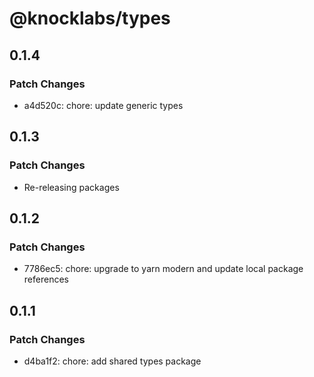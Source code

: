 # @knocklabs/types

## 0.1.4

### Patch Changes

- a4d520c: chore: update generic types

## 0.1.3

### Patch Changes

- Re-releasing packages

## 0.1.2

### Patch Changes

- 7786ec5: chore: upgrade to yarn modern and update local package references

## 0.1.1

### Patch Changes

- d4ba1f2: chore: add shared types package
